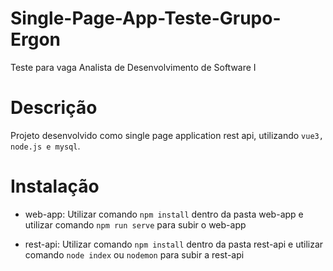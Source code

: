 # Single-Page-App-Teste-Grupo-Ergon
Teste para vaga Analista de Desenvolvimento de Software I

# Descrição
Projeto desenvolvido como single page application rest api, utilizando `vue3, node.js e mysql`.

# Instalação

* web-app: 
	Utilizar comando `npm install` dentro da pasta web-app e utilizar comando ` npm run serve ` para subir o web-app
    
* rest-api: Utilizar comando `npm install` dentro da pasta rest-api e utilizar comando ` node index ` ou ` nodemon ` para subir a rest-api
